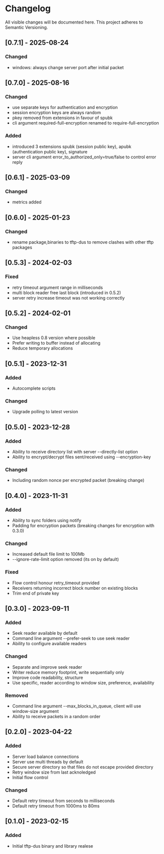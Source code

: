 # Changelog

All visible changes will be documented here. This project adheres to Semantic Versioning.

## [0.7.1] - 2025-08-24

### Changed

- windows: always change server port after initial packet

## [0.7.0] - 2025-08-16

### Changed

- use separate keys for authentication and encryption
- session encryption keys are always random
- pkey removed from extensions in favour of spubk
- cli argument required-full-encryption renamed to require-full-encryption

### Added

- introduced 3 extensions spubk (session public key), apubk (authentication public key), signature
- server cli argument error_to_authorized_only=true/false to control error reply

## [0.6.1] - 2025-03-09

### Changed

- metrics added

## [0.6.0] - 2025-01-23

### Changed

- rename package,binaries to tftp-dus to remove clashes with other tftp packages

## [0.5.3] - 2024-02-03

### Fixed

- retry timeout argument range in milliseconds
- multi block reader free last block (introduced in 0.5.2)
- server retry increase timeout was not working correctly

## [0.5.2] - 2024-02-01

### Changed

- Use heapless 0.8 version where possible
- Prefer writing to buffer instead of allocating
- Reduce temporary allocations

## [0.5.1] - 2023-12-31

### Added

- Autocomplete scripts

### Changed

- Upgrade polling to latest version

## [0.5.0] - 2023-12-28

### Added

- Ability to receive directory list with server --directly-list option
- Ability to encrypt/decrypt files sent/received using --encryption-key

### Changed

- Including random nonce per encrypted packet (breaking change)

## [0.4.0] - 2023-11-31

### Added

- Ability to sync folders using notify
- Padding for encryption packets (breaking changes for encryption with 0.3.0)

### Changed

- Increased default file limit to 100Mb
- --ignore-rate-limit option removed (its on by default)

### Fixed

- Flow control honour retry_timeout provided
- Receivers returning incorrect block number on existing blocks
- Trim end of private key

## [0.3.0] - 2023-09-11

### Added

- Seek reader available by default
- Command line argument --prefer-seek to use seek reader
- Ability to configure available readers

### Changed

- Separate and improve seek reader
- Writer reduce memory footprint, write sequentially only
- Improve code readability, structure
- Use specific, reader according to window size, preference, availability

### Removed

- Command line argument --max_blocks_in_queue, client will use window-size argument
- Ability to receive packets in a random order

## [0.2.0] - 2023-04-22

### Added

- Server load balance connections
- Server use multi threads by default
- Secure server directory so that files do not escape provided directory
- Retry window size from last acknoledged
- Initial flow control

### Changed

- Default retry timeout from seconds to milliseconds
- Default retry timeout from 1000ms to 80ms

## [0.1.0] - 2023-02-15

### Added

- Initial tftp-dus binary and library realese
